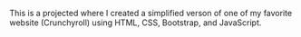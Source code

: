 This is a projected where I created a simplified verson of one of my favorite website (Crunchyroll)
using HTML, CSS, Bootstrap, and JavaScript.
